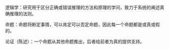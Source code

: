 逻辑学：研究用于区分正确或错误推理的方法和原理的学问，致力于系统的阐述真确推理的法则。

命题：命题将断定事情，可以肯定可以否定命题，因此每一个命题都是或真或假的。

论证（陈述）：一个命题从其他命题推出，后者给前者为真的提供支持。